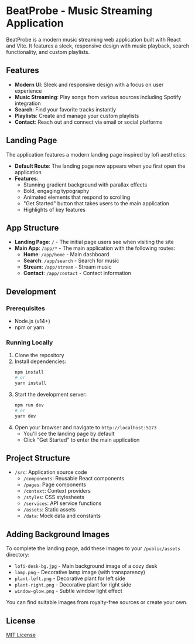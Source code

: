 # BeatProbe - Music Streaming Application

BeatProbe is a modern music streaming web application built with React and Vite. It features a sleek, responsive design with music playback, search functionality, and custom playlists.

## Features

- **Modern UI**: Sleek and responsive design with a focus on user experience
- **Music Streaming**: Play songs from various sources including Spotify integration
- **Search**: Find your favorite tracks instantly
- **Playlists**: Create and manage your custom playlists
- **Contact**: Reach out and connect via email or social platforms

## Landing Page

The application features a modern landing page inspired by lofi aesthetics:

- **Default Route**: The landing page now appears when you first open the application
- **Features**:
  - Stunning gradient background with parallax effects
  - Bold, engaging typography
  - Animated elements that respond to scrolling
  - "Get Started" button that takes users to the main application
  - Highlights of key features

## App Structure

- **Landing Page**: `/` - The initial page users see when visiting the site
- **Main App**: `/app/*` - The main application with the following routes:
  - **Home**: `/app/home` - Main dashboard
  - **Search**: `/app/search` - Search for music
  - **Stream**: `/app/stream` - Stream music
  - **Contact**: `/app/contact` - Contact information

## Development

### Prerequisites

- Node.js (v14+)
- npm or yarn

### Running Locally

1. Clone the repository
2. Install dependencies:
   ```bash
   npm install
   # or
   yarn install
   ```
3. Start the development server:
   ```bash
   npm run dev
   # or
   yarn dev
   ```
4. Open your browser and navigate to `http://localhost:5173`
   - You'll see the landing page by default
   - Click "Get Started" to enter the main application

## Project Structure

- `/src`: Application source code
  - `/components`: Reusable React components
  - `/pages`: Page components
  - `/context`: Context providers
  - `/styles`: CSS stylesheets
  - `/services`: API service functions
  - `/assets`: Static assets
  - `/data`: Mock data and constants

## Adding Background Images

To complete the landing page, add these images to your `/public/assets` directory:

- `lofi-desk-bg.jpg` - Main background image of a cozy desk
- `lamp.png` - Decorative lamp image (with transparency)
- `plant-left.png` - Decorative plant for left side
- `plant-right.png` - Decorative plant for right side
- `window-glow.png` - Subtle window light effect

You can find suitable images from royalty-free sources or create your own.

## License

[MIT License](LICENSE)
